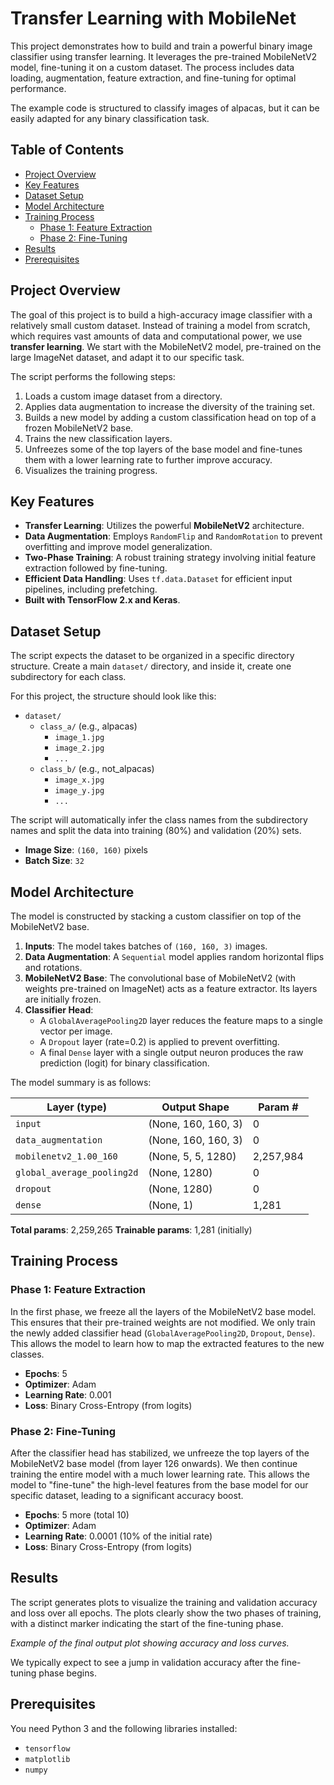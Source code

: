 # Transfer Learning with MobileNet

This project demonstrates how to build and train a powerful binary image classifier using transfer learning. It leverages the pre-trained MobileNetV2 model, fine-tuning it on a custom dataset. The process includes data loading, augmentation, feature extraction, and fine-tuning for optimal performance.

The example code is structured to classify images of alpacas, but it can be easily adapted for any binary classification task.

## Table of Contents
- [Project Overview](#project-overview)
- [Key Features](#key-features)
- [Dataset Setup](#dataset-setup)
- [Model Architecture](#model-architecture)
- [Training Process](#training-process)
  - [Phase 1: Feature Extraction](#phase-1-feature-extraction)
  - [Phase 2: Fine-Tuning](#phase-2-fine-tuning)
- [Results](#results)
- [Prerequisites](#prerequisites)

## Project Overview

The goal of this project is to build a high-accuracy image classifier with a relatively small custom dataset. Instead of training a model from scratch, which requires vast amounts of data and computational power, we use **transfer learning**. We start with the MobileNetV2 model, pre-trained on the large ImageNet dataset, and adapt it to our specific task.

The script performs the following steps:
1.  Loads a custom image dataset from a directory.
2.  Applies data augmentation to increase the diversity of the training set.
3.  Builds a new model by adding a custom classification head on top of a frozen MobileNetV2 base.
4.  Trains the new classification layers.
5.  Unfreezes some of the top layers of the base model and fine-tunes them with a lower learning rate to further improve accuracy.
6.  Visualizes the training progress.

## Key Features

- **Transfer Learning**: Utilizes the powerful **MobileNetV2** architecture.
- **Data Augmentation**: Employs `RandomFlip` and `RandomRotation` to prevent overfitting and improve model generalization.
- **Two-Phase Training**: A robust training strategy involving initial feature extraction followed by fine-tuning.
- **Efficient Data Handling**: Uses `tf.data.Dataset` for efficient input pipelines, including prefetching.
- **Built with TensorFlow 2.x and Keras**.

## Dataset Setup

The script expects the dataset to be organized in a specific directory structure. Create a main `dataset/` directory, and inside it, create one subdirectory for each class.

For this project, the structure should look like this:

- `dataset/`
  - `class_a/` (e.g., alpacas)
    - `image_1.jpg`
    - `image_2.jpg`
    - `...`
  - `class_b/` (e.g., not_alpacas)
    - `image_x.jpg`
    - `image_y.jpg`
    - `...`

The script will automatically infer the class names from the subdirectory names and split the data into training (80%) and validation (20%) sets.

- **Image Size**: `(160, 160)` pixels
- **Batch Size**: `32`

## Model Architecture

The model is constructed by stacking a custom classifier on top of the MobileNetV2 base.

1.  **Inputs**: The model takes batches of `(160, 160, 3)` images.
2.  **Data Augmentation**: A `Sequential` model applies random horizontal flips and rotations.
3.  **MobileNetV2 Base**: The convolutional base of MobileNetV2 (with weights pre-trained on ImageNet) acts as a feature extractor. Its layers are initially frozen.
4.  **Classifier Head**:
    - A `GlobalAveragePooling2D` layer reduces the feature maps to a single vector per image.
    - A `Dropout` layer (rate=0.2) is applied to prevent overfitting.
    - A final `Dense` layer with a single output neuron produces the raw prediction (logit) for binary classification.

The model summary is as follows:

| Layer (type)               | Output Shape            | Param #   |
| -------------------------- | ----------------------- | --------- |
| `input`                    | (None, 160, 160, 3)     | 0         |
| `data_augmentation`        | (None, 160, 160, 3)     | 0         |
| `mobilenetv2_1.00_160`     | (None, 5, 5, 1280)      | 2,257,984 |
| `global_average_pooling2d` | (None, 1280)            | 0         |
| `dropout`                  | (None, 1280)            | 0         |
| `dense`                    | (None, 1)               | 1,281     |

**Total params**: 2,259,265
**Trainable params**: 1,281 (initially)

## Training Process

### Phase 1: Feature Extraction

In the first phase, we freeze all the layers of the MobileNetV2 base model. This ensures that their pre-trained weights are not modified. We only train the newly added classifier head (`GlobalAveragePooling2D`, `Dropout`, `Dense`). This allows the model to learn how to map the extracted features to the new classes.

- **Epochs**: 5
- **Optimizer**: Adam
- **Learning Rate**: 0.001
- **Loss**: Binary Cross-Entropy (from logits)

### Phase 2: Fine-Tuning

After the classifier head has stabilized, we unfreeze the top layers of the MobileNetV2 base model (from layer 126 onwards). We then continue training the entire model with a much lower learning rate. This allows the model to "fine-tune" the high-level features from the base model for our specific dataset, leading to a significant accuracy boost.

- **Epochs**: 5 more (total 10)
- **Optimizer**: Adam
- **Learning Rate**: 0.0001 (10% of the initial rate)
- **Loss**: Binary Cross-Entropy (from logits)

## Results

The script generates plots to visualize the training and validation accuracy and loss over all epochs. The plots clearly show the two phases of training, with a distinct marker indicating the start of the fine-tuning phase.


*Example of the final output plot showing accuracy and loss curves.*

We typically expect to see a jump in validation accuracy after the fine-tuning phase begins.

## Prerequisites

You need Python 3 and the following libraries installed:
- `tensorflow`
- `matplotlib`
- `numpy`
